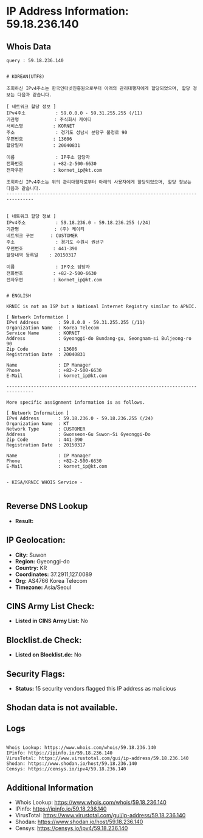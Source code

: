 # IP Address Information: 59.18.236.140

## Whois Data
```
query : 59.18.236.140


# KOREAN(UTF8)

조회하신 IPv4주소는 한국인터넷진흥원으로부터 아래의 관리대행자에게 할당되었으며, 할당 정보는 다음과 같습니다.

[ 네트워크 할당 정보 ]
IPv4주소           : 59.0.0.0 - 59.31.255.255 (/11)
기관명             : 주식회사 케이티
서비스명           : KORNET
주소               : 경기도 성남시 분당구 불정로 90
우편번호           : 13606
할당일자           : 20040831

이름               : IP주소 담당자
전화번호           : +82-2-500-6630
전자우편           : kornet_ip@kt.com

조회하신 IPv4주소는 위의 관리대행자로부터 아래의 사용자에게 할당되었으며, 할당 정보는 다음과 같습니다.
--------------------------------------------------------------------------------


[ 네트워크 할당 정보 ]
IPv4주소           : 59.18.236.0 - 59.18.236.255 (/24)
기관명             : (주) 케이티
네트워크 구분      : CUSTOMER
주소               : 경기도 수원시 권선구
우편번호           : 441-390
할당내역 등록일    : 20150317

이름               : IP주소 담당자
전화번호           : +82-2-500-6630
전자우편           : kornet_ip@kt.com


# ENGLISH

KRNIC is not an ISP but a National Internet Registry similar to APNIC.

[ Network Information ]
IPv4 Address       : 59.0.0.0 - 59.31.255.255 (/11)
Organization Name  : Korea Telecom
Service Name       : KORNET
Address            : Gyeonggi-do Bundang-gu, Seongnam-si Buljeong-ro 90
Zip Code           : 13606
Registration Date  : 20040831

Name               : IP Manager
Phone              : +82-2-500-6630
E-Mail             : kornet_ip@kt.com

--------------------------------------------------------------------------------

More specific assignment information is as follows.

[ Network Information ]
IPv4 Address       : 59.18.236.0 - 59.18.236.255 (/24)
Organization Name  : KT
Network Type       : CUSTOMER
Address            : Gwonseon-Gu Suwon-Si Gyeonggi-Do
Zip Code           : 441-390
Registration Date  : 20150317

Name               : IP Manager
Phone              : +82-2-500-6630
E-Mail             : kornet_ip@kt.com


- KISA/KRNIC WHOIS Service -


```
## Reverse DNS Lookup
- **Result:** 

## IP Geolocation:
- **City:** Suwon
- **Region:** Gyeonggi-do
- **Country:** KR
- **Coordinates:** 37.2911,127.0089
- **Org:** AS4766 Korea Telecom
- **Timezone:** Asia/Seoul

## CINS Army List Check:
- **Listed in CINS Army List:** 
No

## Blocklist.de Check:
- **Listed on Blocklist.de:** 
No

## Security Flags:
- **Status:** 15 security vendors flagged this IP address as malicious

## Shodan data is not available.

## Logs
```

Whois Lookup: https://www.whois.com/whois/59.18.236.140
IPinfo: https://ipinfo.io/59.18.236.140
VirusTotal: https://www.virustotal.com/gui/ip-address/59.18.236.140
Shodan: https://www.shodan.io/host/59.18.236.140
Censys: https://censys.io/ipv4/59.18.236.140

```
## Additional Information
- Whois Lookup: https://www.whois.com/whois/59.18.236.140
- IPinfo: https://ipinfo.io/59.18.236.140
- VirusTotal: https://www.virustotal.com/gui/ip-address/59.18.236.140
- Shodan: https://www.shodan.io/host/59.18.236.140
- Censys: https://censys.io/ipv4/59.18.236.140

